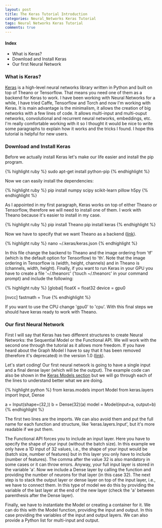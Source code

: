 ```yaml
---
layout: post
title: The Keras Tutorial Introduction
categories: Neural_Networks Keras Tutorial
tags: Neural Networks Keras Tutorial
comments: true
---
```


#### Index

* What is Keras?
* Download and Install Keras
* Our first Neural Network

### What is Keras?

[Keras](https://keras.io/) is a high-level neural networks library written in Python and built on top of Theano or Tensorflow. That means you need one of them as a backend for Keras to work. I have been working with Neural Networks for a while, I have tried Caffe, Tensorflow and Torch and now I'm working with Keras. It is main advantage is the minimalism, it allows the creation of big networks with a few lines of code. It allows multi-input and multi-ouput networks, convolutional and recurrent neural networks, embeddings, etc. I'm really comfortable working with it so I thought it would be nice to write some paragraphs to explain how it works and the tricks I found. I hope this tutorial is helpful for new users.

### Download and Install Keras

Before we actually install Keras let's make our life easier and install the pip program.

{% highlight ruby %}
sudo apt-get install python-pip
{% endhighlight %}

Now we can easily install the dependencies:

{% highlight ruby %}
pip install numpy scipy scikit-learn pillow h5py
{% endhighlight %}

As I appointed in my first paragraph, Keras works on top of either Theano or Tensorflow, therefore we will need to install one of them. I work with Theano because it's easier to install in my case.

{% highlight ruby %}
pip install Theano
pip install keras
{% endhighlight %}

Now we have to specify that we want Theano as a backend ([link](https://keras.io/backend/)).

{% highlight ruby %}
nano ~/.keras/keras.json
{% endhighlight %}

In this file change the backend to Theano and the image ordering from 'tf' (which is the default option for Tensorflow) to 'th'. Note that the image ordering in Tensorflow is (width, height, channels) and in Theano is (channels, width, height). Finally, if you want to run Keras in your GPU you have to create a file '~/.theanorc' ('touch ~/.theanorc' in your command prompt) and include the following:

{% highlight ruby %}
[global]
floatX = float32
device = gpu0
 
[nvcc]
fastmath = True
{% endhighlight %}

If you want to use the CPU change 'gpu0' to 'cpu'. With this final steps we should have keras ready to work with Theano. 

### Our first Neural Network

First I will say that Keras has two different structures to create Neural Networks: the Sequential Model or the Functional API. We will work with the second one through the tutorial as it allows more freedom. If you have heard about the Graph Model I have to say that it has been removed (therefore it's deprecated) in the version 1.0 ([link](https://github.com/fchollet/keras/issues/2802#issuecomment-221314411)).

Let's start coding! Our first neural network is going to have a single input and a final dense layer (which will be the output). The example code can also be shown in the [Keras Models section](https://keras.io/models/model/) but we will go through each of the lines to understand better what we are doing.

{% highlight python %}
from keras.models import Model
from keras.layers import Input, Dense

a = Input(shape=(32,))
b = Dense(32)(a)
model = Model(input=a, output=b)
{% endhighlight %}

The first two lines are the imports. We can also avoid them and put the full name for each function and structure, like 'keras.layers.Input', but it's more readable if we put them.

The Functional API forces you to include an input layer. Here you have to specify the shape of your input (without the batch size). In this example we only have a 1D input of 32 values, i.e., the shape of your input would be (batch size, number of features) but in this layer you only have to include (number of features). The comma after the value 32 is also mandatory in some cases or it can throw errors. Anyway, your full input layer is stored in the variable 'a'.
Now we include a Dense layer by calling the function and providing the number of neurons for that layer (in this case 32). The next step is to stack the output layer or dense layer on top of the input layer, i.e., we have to connect them. In this type of model we do this by providing the variable of the last layer at the end of the new layer (check the 'a' between parenthesis after the Dense layer).

Finally, we have to instantiate the Model or creating a container for it. We can do this with the Model function, providing the input and output. In this case providing the variables of the input and output layers. We can also provide a Python list for multi-input and output.

